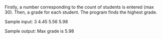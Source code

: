 Firstly, a number corresponding to the count of students is entered (max 30). Then, a grade for each student. The program finds the highest grade.

Sample input: 3 4.45 5.56 5.98

Sample output: Max grade is 5.98
